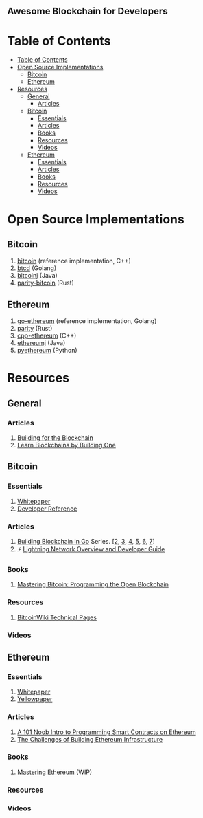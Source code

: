 ## Awesome Blockchain for Developers

Table of Contents
=================
   * [Table of Contents](#table-of-contents)
   * [Open Source Implementations](#open-source-implementations)
      * [Bitcoin](#bitcoin)
      * [Ethereum](#ethereum)
   * [Resources](#resources)
      * [General](#general)
         * [Articles](#articles)
      * [Bitcoin](#bitcoin-1)
         * [Essentials](#essentials)
         * [Articles](#articles-1)
         * [Books](#books)
         * [Resources](#resources-1)
         * [Videos](#videos)
      * [Ethereum](#ethereum-1)
         * [Essentials](#essentials-1)
         * [Articles](#articles-2)
         * [Books](#books-1)
         * [Resources](#resources-2)
         * [Videos](#videos-1)

# Open Source Implementations
## Bitcoin
1. [bitcoin](https://github.com/bitcoin/bitcoin) (reference implementation, C++)
1. [btcd](https://github.com/btcsuite/btcd) (Golang)
1. [bitcoinj](https://github.com/bitcoinj/bitcoinj) (Java)
1. [parity-bitcoin](https://github.com/paritytech/parity-bitcoin) (Rust)

## Ethereum
1. [go-ethereum](https://github.com/ethereum/go-ethereum) (reference implementation, Golang)
1. [parity](https://github.com/paritytech/parity) (Rust)
1. [cpp-ethereum](https://github.com/ethereum/cpp-ethereum) (C++)
1. [ethereumj](https://github.com/ethereum/ethereumj) (Java)
1. [pyethereum](https://github.com/ethereum/pyethereum) (Python)


# Resources
## General
### Articles
1. [Building for the Blockchain](https://blog.ycombinator.com/building-for-the-blockchain/)
1. [Learn Blockchains by Building One](https://hackernoon.com/learn-blockchains-by-building-one-117428612f46)

## Bitcoin
### Essentials
1. [Whitepaper](https://bitcoin.org/bitcoin.pdf)
2. [Developer Reference](https://github.com/minium/Bitcoin-Spec/blob/master/Bitcoin.pdf)

### Articles
1. [Building Blockchain in Go](https://jeiwan.cc/posts/building-blockchain-in-go-part-1/) Series. [[2](https://jeiwan.cc/posts/building-blockchain-in-go-part-2/), [3](https://jeiwan.cc/posts/building-blockchain-in-go-part-3/), [4](https://jeiwan.cc/posts/building-blockchain-in-go-part-4/), [5](https://jeiwan.cc/posts/building-blockchain-in-go-part-5/), [6](https://jeiwan.cc/posts/building-blockchain-in-go-part-6/), [7](https://jeiwan.cc/posts/building-blockchain-in-go-part-7/)]
1. :zap: [Lightning Network Overview and Developer Guide](http://dev.lightning.community/overview/)


### Books
1. [Mastering Bitcoin: Programming the Open Blockchain](https://www.amazon.com/Mastering-Bitcoin-Programming-Open-Blockchain/dp/1491954388)

### Resources
1. [BitcoinWiki Technical Pages](https://en.bitcoin.it/wiki/Category:Technical)


### Videos


## Ethereum
### Essentials
1. [Whitepaper](https://github.com/ethereum/wiki/wiki/White-Paper)
1. [Yellowpaper](http://gavwood.com/paper.pdf)

### Articles
1. [A 101 Noob Intro to Programming Smart Contracts on Ethereum](https://medium.com/@ConsenSys/a-101-noob-intro-to-programming-smart-contracts-on-ethereum-695d15c1dab4)
1. [The Challenges of Building Ethereum Infrastructure](https://medium.com/@lopp/the-challenges-of-building-ethereum-infrastructure-87e443e47a4b)


### Books
1. [Mastering Ethereum](https://github.com/ethereumbook/ethereumbook) (WIP)

### Resources

### Videos